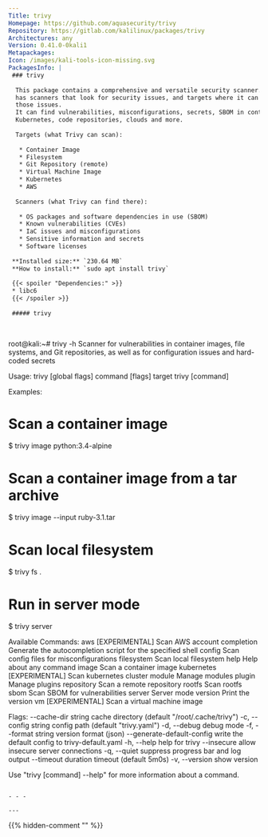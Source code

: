 ```yaml
---
Title: trivy
Homepage: https://github.com/aquasecurity/trivy
Repository: https://gitlab.com/kalilinux/packages/trivy
Architectures: any
Version: 0.41.0-0kali1
Metapackages: 
Icon: /images/kali-tools-icon-missing.svg
PackagesInfo: |
 ### trivy
 
  This package contains a comprehensive and versatile security scanner. Trivy
  has scanners that look for security issues, and targets where it can find
  those issues.
  It can find vulnerabilities, misconfigurations, secrets, SBOM in containers,
  Kubernetes, code repositories, clouds and more.
   
  Targets (what Trivy can scan):
   
   * Container Image
   * Filesystem
   * Git Repository (remote)
   * Virtual Machine Image
   * Kubernetes
   * AWS
   
  Scanners (what Trivy can find there):
   
   * OS packages and software dependencies in use (SBOM)
   * Known vulnerabilities (CVEs)
   * IaC issues and misconfigurations
   * Sensitive information and secrets
   * Software licenses
 
 **Installed size:** `230.64 MB`  
 **How to install:** `sudo apt install trivy`  
 
 {{< spoiler "Dependencies:" >}}
 * libc6 
 {{< /spoiler >}}
 
 ##### trivy
 
 
 ```
 root@kali:~# trivy -h
 Scanner for vulnerabilities in container images, file systems, and Git repositories, as well as for configuration issues and hard-coded secrets
 
 Usage:
   trivy [global flags] command [flags] target
   trivy [command]
 
 Examples:
   # Scan a container image
   $ trivy image python:3.4-alpine
 
   # Scan a container image from a tar archive
   $ trivy image --input ruby-3.1.tar
 
   # Scan local filesystem
   $ trivy fs .
 
   # Run in server mode
   $ trivy server
 
 Available Commands:
   aws         [EXPERIMENTAL] Scan AWS account
   completion  Generate the autocompletion script for the specified shell
   config      Scan config files for misconfigurations
   filesystem  Scan local filesystem
   help        Help about any command
   image       Scan a container image
   kubernetes  [EXPERIMENTAL] Scan kubernetes cluster
   module      Manage modules
   plugin      Manage plugins
   repository  Scan a remote repository
   rootfs      Scan rootfs
   sbom        Scan SBOM for vulnerabilities
   server      Server mode
   version     Print the version
   vm          [EXPERIMENTAL] Scan a virtual machine image
 
 Flags:
       --cache-dir string          cache directory (default "/root/.cache/trivy")
   -c, --config string             config path (default "trivy.yaml")
   -d, --debug                     debug mode
   -f, --format string             version format (json)
       --generate-default-config   write the default config to trivy-default.yaml
   -h, --help                      help for trivy
       --insecure                  allow insecure server connections
   -q, --quiet                     suppress progress bar and log output
       --timeout duration          timeout (default 5m0s)
   -v, --version                   show version
 
 Use "trivy [command] --help" for more information about a command.
 ```
 
 - - -
 
---
```

{{% hidden-comment "<!--Do not edit anything above this line-->" %}}
